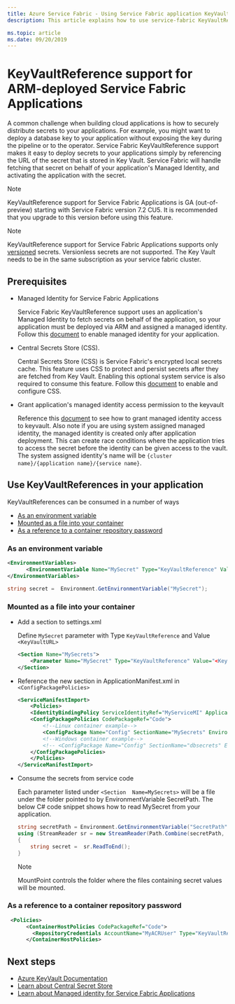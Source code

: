```yaml
---
title: Azure Service Fabric - Using Service Fabric application KeyVault references 
description: This article explains how to use service-fabric KeyVaultReference support for application secrets.

ms.topic: article
ms.date: 09/20/2019
---
```


# KeyVaultReference support for ARM-deployed Service Fabric Applications

A common challenge when building cloud applications is how to securely distribute secrets to your applications. For example, you might want to deploy a database key to your application without exposing the key during the pipeline or to the operator. Service Fabric KeyVaultReference support makes it easy to deploy secrets to your applications simply by referencing the URL of the secret that is stored in Key Vault. Service Fabric will handle fetching that secret on behalf of your application's Managed Identity, and activating the application with the secret.

> [!NOTE]
> KeyVaultReference support for Service Fabric Applications is GA (out-of-preview) starting with Service Fabric version 7.2 CU5. It is recommended that you upgrade to this version before using this feature.

> [!NOTE]
> KeyVaultReference support for Service Fabric Applications supports only [versioned](../key-vault/general/about-keys-secrets-certificates.md#objects-identifiers-and-versioning) secrets. Versionless secrets are not supported. The Key Vault needs to be in the same subscription as your service fabric cluster. 

## Prerequisites

- Managed Identity for Service Fabric Applications

    Service Fabric KeyVaultReference support uses an application's Managed Identity to fetch secrets on behalf of the application, so your application must be deployed via ARM and assigned a managed identity. Follow this [document](concepts-managed-identity.md) to enable managed identity for your application.

- Central Secrets Store (CSS).

    Central Secrets Store (CSS) is Service Fabric's encrypted local secrets cache. This feature uses CSS to protect and persist secrets after they are fetched from Key Vault. Enabling this optional system service is also required to consume this feature. Follow this [document](service-fabric-application-secret-store.md) to enable and configure CSS.

- Grant application's managed identity access permission to the keyvault

    Reference this [document](how-to-grant-access-other-resources.md) to see how to grant managed identity access to keyvault. Also note if you are using system assigned managed identity, the managed identity is created only after application deployment. This can create race conditions where the application tries to access the secret before the identity can be given access to the vault. The system assigned identity's name will be `{cluster name}/{application name}/{service name}`.
    
## Use KeyVaultReferences in your application
KeyVaultReferences can be consumed in a number of ways
- [As an environment variable](#as-an-environment-variable)
- [Mounted as a file into your container](#mounted-as-a-file-into-your-container)
- [As a reference to a container repository password](#as-a-reference-to-a-container-repository-password)

### As an environment variable

```xml
<EnvironmentVariables>
      <EnvironmentVariable Name="MySecret" Type="KeyVaultReference" Value="<KeyVaultURL>"/>
</EnvironmentVariables>
```

```C#
string secret =  Environment.GetEnvironmentVariable("MySecret");
```

### Mounted as a file into your container

- Add a section to settings.xml

    Define `MySecret` parameter with Type `KeyVaultReference` and Value `<KeyVaultURL>`

    ```xml
    <Section Name="MySecrets">
        <Parameter Name="MySecret" Type="KeyVaultReference" Value="<KeyVaultURL>"/>
    </Section>
    ```

- Reference the new section in ApplicationManifest.xml in `<ConfigPackagePolicies>`

    ```xml
    <ServiceManifestImport>
        <Policies>
        <IdentityBindingPolicy ServiceIdentityRef="MyServiceMI" ApplicationIdentityRef="MyApplicationMI" />
        <ConfigPackagePolicies CodePackageRef="Code">
            <!--Linux container example-->
            <ConfigPackage Name="Config" SectionName="MySecrets" EnvironmentVariableName="SecretPath" MountPoint="/var/secrets"/>
            <!--Windows container example-->
            <!-- <ConfigPackage Name="Config" SectionName="dbsecrets" EnvironmentVariableName="SecretPath" MountPoint="C:\secrets"/> -->
        </ConfigPackagePolicies>
        </Policies>
    </ServiceManifestImport>
    ```

- Consume the secrets from service code

    Each parameter listed under `<Section  Name=MySecrets>` will be a file under the folder pointed to by EnvironmentVariable SecretPath. The below C# code snippet shows how to read MySecret from your application.

    ```C#
    string secretPath = Environment.GetEnvironmentVariable("SecretPath");
    using (StreamReader sr = new StreamReader(Path.Combine(secretPath, "MySecret"))) 
    {
        string secret =  sr.ReadToEnd();
    }
    ```
    > [!NOTE] 
    > MountPoint controls the folder where the files containing secret values will be mounted.

### As a reference to a container repository password

```xml
 <Policies>
      <ContainerHostPolicies CodePackageRef="Code">
        <RepositoryCredentials AccountName="MyACRUser" Type="KeyVaultReference" Password="<KeyVaultURL>"/>
      </ContainerHostPolicies>
```

## Next steps

* [Azure KeyVault Documentation](../key-vault/index.yml)
* [Learn about Central Secret Store](service-fabric-application-secret-store.md)
* [Learn about Managed identity for Service Fabric Applications](concepts-managed-identity.md)
